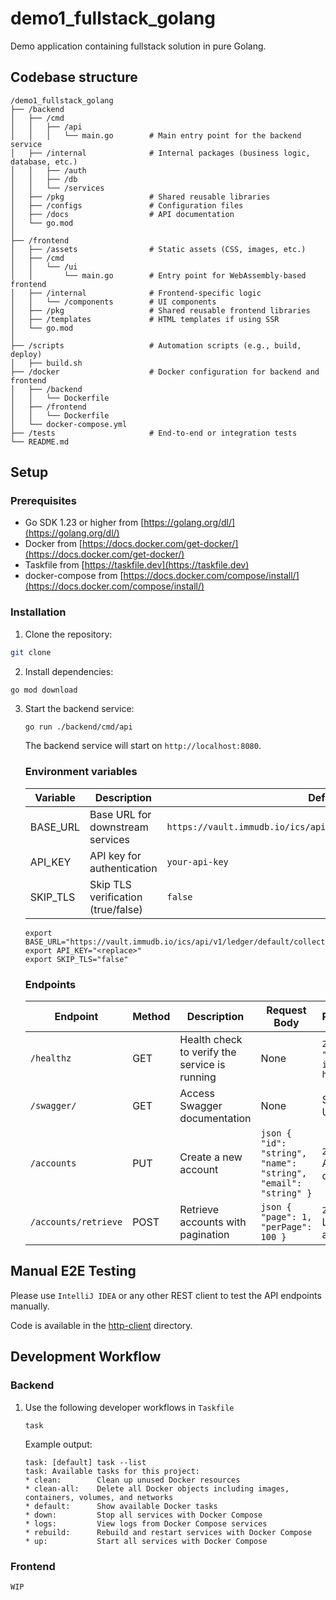 # demo1_fullstack_golang

Demo application containing fullstack solution in pure Golang.

## Codebase structure

```text
/demo1_fullstack_golang
├── /backend
│   ├── /cmd
│   │   ├── /api
│   │   │   └── main.go        # Main entry point for the backend service
│   ├── /internal              # Internal packages (business logic, database, etc.)
│   │   ├── /auth
│   │   ├── /db
│   │   └── /services
│   ├── /pkg                   # Shared reusable libraries
│   ├── /configs               # Configuration files
│   ├── /docs                  # API documentation
│   └── go.mod
│
├── /frontend
│   ├── /assets                # Static assets (CSS, images, etc.)
│   ├── /cmd
│   │   └── /ui
│   │       └── main.go        # Entry point for WebAssembly-based frontend
│   ├── /internal              # Frontend-specific logic
│   │   └── /components        # UI components
│   ├── /pkg                   # Shared reusable frontend libraries
│   ├── /templates             # HTML templates if using SSR
│   └── go.mod
│
├── /scripts                   # Automation scripts (e.g., build, deploy)
│   ├── build.sh
├── /docker                    # Docker configuration for backend and frontend
│   ├── /backend
│   │   └── Dockerfile
│   ├── /frontend
│   │   └── Dockerfile
│   └── docker-compose.yml
├── /tests                     # End-to-end or integration tests
└── README.md
```

## Setup

### Prerequisites

- Go SDK 1.23 or higher from [https://golang.org/dl/](https://golang.org/dl/)
- Docker from [https://docs.docker.com/get-docker/](https://docs.docker.com/get-docker/)
- Taskfile from [https://taskfile.dev](https://taskfile.dev)
- docker-compose from [https://docs.docker.com/compose/install/](https://docs.docker.com/compose/install/)

### Installation

1. Clone the repository:

```bash
git clone
```

2. Install dependencies:

```bash
go mod download
```

3. Start the backend service:

    ```text
    go run ./backend/cmd/api
    ```
    
    The backend service will start on `http://localhost:8080`.
    
    ### Environment variables
    
    | Variable  | Description                     | Default Value                                                                |
    |-----------|---------------------------------|------------------------------------------------------------------------------|
    | BASE_URL  | Base URL for downstream services | `https://vault.immudb.io/ics/api/v1/ledger/default/collection/default`      |
    | API_KEY   | API key for authentication       | `your-api-key`                                                              |
    | SKIP_TLS  | Skip TLS verification (true/false) | `false`                                                                     |
    
    ```text
    export BASE_URL="https://vault.immudb.io/ics/api/v1/ledger/default/collection/default"
    export API_KEY="<replace>"
    export SKIP_TLS="false"
    ```

    ### Endpoints
    
    | **Endpoint**            | **Method** | **Description**                                | **Request Body**                                                                                               | **Response**                          |
    |--------------------------|------------|------------------------------------------------|---------------------------------------------------------------------------------------------------------------|---------------------------------------|
    | `/healthz`              | GET        | Health check to verify the service is running | None                                                                                                          | `200 OK`: `"Backend is healthy!"`    |
    | `/swagger/`             | GET        | Access Swagger documentation                  | None                                                                                                          | Swagger UI                            |
    | `/accounts`             | PUT        | Create a new account                          | ```json { "id": "string", "name": "string", "email": "string" } ```                                           | `200 OK`: Account created            |
    | `/accounts/retrieve`    | POST       | Retrieve accounts with pagination             | ```json { "page": 1, "perPage": 100 } ```                                                                     | `200 OK`: List of accounts            |

## Manual E2E Testing

Please use `IntelliJ IDEA` or any other REST client to test the API endpoints manually.

Code is available in the [http-client](backend/docs/http-client) directory.
    
    
## Development Workflow

### Backend

1. Use the following developer workflows in `Taskfile`

    ```text
    task
    ```
   
    Example output:
    
    ```text
    task: [default] task --list
    task: Available tasks for this project:
    * clean:        Clean up unused Docker resources
    * clean-all:    Delete all Docker objects including images, containers, volumes, and networks
    * default:      Show available Docker tasks
    * down:         Stop all services with Docker Compose
    * logs:         View logs from Docker Compose services
    * rebuild:      Rebuild and restart services with Docker Compose
    * up:           Start all services with Docker Compose
      ```   

### Frontend

    WIP
